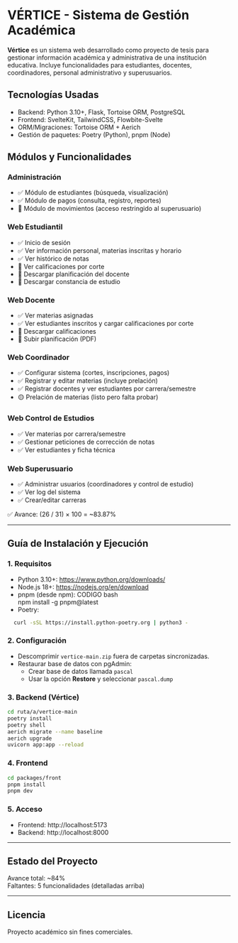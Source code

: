 # VÉRTICE - Sistema de Gestión Académica

**Vértice** es un sistema web desarrollado como proyecto de tesis para gestionar información académica y administrativa de una institución educativa. Incluye funcionalidades para estudiantes, docentes, coordinadores, personal administrativo y superusuarios.

## Tecnologías Usadas

- Backend: Python 3.10+, Flask, Tortoise ORM, PostgreSQL  
- Frontend: SvelteKit, TailwindCSS, Flowbite-Svelte  
- ORM/Migraciones: Tortoise ORM + Aerich  
- Gestión de paquetes: Poetry (Python), pnpm (Node)

## Módulos y Funcionalidades

### Administración
- ✅ Módulo de estudiantes (búsqueda, visualización)
- ✅ Módulo de pagos (consulta, registro, reportes)
- 🚫 Módulo de movimientos (acceso restringido al superusuario)

### Web Estudiantil
- ✅ Inicio de sesión
- ✅ Ver información personal, materias inscritas y horario
- ✅ Ver histórico de notas
- 🔲 Ver calificaciones por corte
- 🔲 Descargar planificación del docente
- 🔲 Descargar constancia de estudio

### Web Docente
- ✅ Ver materias asignadas
- ✅ Ver estudiantes inscritos y cargar calificaciones por corte
- 🔲 Descargar calificaciones
- 🔲 Subir planificación (PDF)

### Web Coordinador
- ✅ Configurar sistema (cortes, inscripciones, pagos)
- ✅ Registrar y editar materias (incluye prelación)
- ✅ Registrar docentes y ver estudiantes por carrera/semestre
- 🟡 Prelación de materias (listo pero falta probar)

### Web Control de Estudios
- ✅ Ver materias por carrera/semestre
- ✅ Gestionar peticiones de corrección de notas
- ✅ Ver estudiantes y ficha técnica

### Web Superusuario
- ✅ Administrar usuarios (coordinadores y control de estudio)
- ✅ Ver log del sistema
- ✅ Crear/editar carreras


✅ Avance: (26 / 31) × 100 = ~83.87%

---

## Guía de Instalación y Ejecución

### 1. Requisitos

- Python 3.10+: https://www.python.org/downloads/
- Node.js 18+: https://nodejs.org/en/download
- pnpm (desde npm): CODIGO bash  
  npm install -g pnpm@latest
- Poetry:
```bash  
  curl -sSL https://install.python-poetry.org | python3 -
  ```

### 2. Configuración

- Descomprimir `vertice-main.zip` fuera de carpetas sincronizadas.
- Restaurar base de datos con pgAdmin:
  - Crear base de datos llamada `pascal`
  - Usar la opción **Restore** y seleccionar `pascal.dump`

### 3. Backend (Vértice)

```bash  
cd ruta/a/vertice-main  
poetry install  
poetry shell  
aerich migrate --name baseline  
aerich upgrade  
uvicorn app:app --reload
```

### 4. Frontend

```bash  
cd packages/front  
pnpm install  
pnpm dev
```

### 5. Acceso

- Frontend: http://localhost:5173  
- Backend: http://localhost:8000

---

## Estado del Proyecto

Avance total: ~84%  
Faltantes: 5 funcionalidades (detalladas arriba)

---

## Licencia

Proyecto académico sin fines comerciales.
